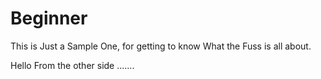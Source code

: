 # Beginner
This is Just a Sample One, for getting to know What the Fuss is all about. 


Hello From the other side .......
